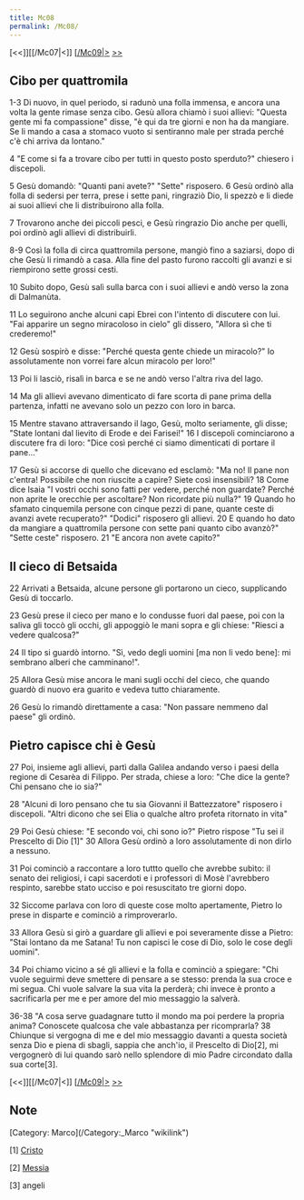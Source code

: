 ```yaml
---
title: Mc08
permalink: /Mc08/
---
```


[<<]][[/Mc07|<]] [[/Mc09|>](/Mc01 "wikilink") [&gt;&gt;](/Lc01 "wikilink")

Cibo per quattromila
--------------------

1-3 Di nuovo, in quel periodo, si radunò una folla immensa, e ancora una volta la gente rimase senza cibo. Gesù allora chiamò i suoi allievi: "Questa gente mi fa compassione" disse, "è qui da tre giorni e non ha da mangiare. Se li mando a casa a stomaco vuoto si sentiranno male per strada perché c'è chi arriva da lontano."

4 "E come si fa a trovare cibo per tutti in questo posto sperduto?" chiesero i discepoli.

5 Gesù domandò: "Quanti pani avete?" "Sette" risposero. 6 Gesù ordinò alla folla di sedersi per terra, prese i sette pani, ringraziò Dio, li spezzò e li diede ai suoi allievi che li distribuirono alla folla.

7 Trovarono anche dei piccoli pesci, e Gesù ringrazio Dio anche per quelli, poi ordinò agli allievi di distribuirli.

8-9 Così la folla di circa quattromila persone, mangiò fino a saziarsi, dopo di che Gesù li rimandò a casa. Alla fine del pasto furono raccolti gli avanzi e si riempirono sette grossi cesti.

10 Subito dopo, Gesù salì sulla barca con i suoi allievi e andò verso la zona di Dalmanùta.

11 Lo seguirono anche alcuni capi Ebrei con l'intento di discutere con lui. "Fai apparire un segno miracoloso in cielo" gli dissero, "Allora sì che ti crederemo!"

12 Gesù sospirò e disse: "Perché questa gente chiede un miracolo?" Io assolutamente non vorrei fare alcun miracolo per loro!"

13 Poi li lasciò, risalì in barca e se ne andò verso l'altra riva del lago.

14 Ma gli allievi avevano dimenticato di fare scorta di pane prima della partenza, infatti ne avevano solo un pezzo con loro in barca.

15 Mentre stavano attraversando il lago, Gesù, molto seriamente, gli disse; "State lontani dal lievito di Erode e dei Farisei!" 16 I discepoli cominciarono a discutere fra di loro: "Dice così perché ci siamo dimenticati di portare il pane..."

17 Gesù si accorse di quello che dicevano ed esclamò: "Ma no! Il pane non c'entra! Possibile che non riuscite a capire? Siete così insensibili? 18 Come dice Isaia "I vostri occhi sono fatti per vedere, perché non guardate? Perché non aprite le orecchie per ascoltare? Non ricordate più nulla?" 19 Quando ho sfamato cinquemila persone con cinque pezzi di pane, quante ceste di avanzi avete recuperato?" "Dodici" risposero gli allievi. 20 E quando ho dato da mangiare a quattromila persone con sette pani quanto cibo avanzò?" "Sette ceste" risposero. 21 "E ancora non avete capito?"

Il cieco di Betsaida
--------------------

22 Arrivati a Betsaida, alcune persone gli portarono un cieco, supplicando Gesù di toccarlo.

23 Gesù prese il cieco per mano e lo condusse fuori dal paese, poi con la saliva gli toccò gli occhi, gli appoggiò le mani sopra e gli chiese: "Riesci a vedere qualcosa?"

24 Il tipo si guardò intorno. "Sì, vedo degli uomini \[ma non li vedo bene\]: mi sembrano alberi che camminano!".

25 Allora Gesù mise ancora le mani sugli occhi del cieco, che quando guardò di nuovo era guarito e vedeva tutto chiaramente.

26 Gesù lo rimandò direttamente a casa: "Non passare nemmeno dal paese" gli ordinò.

Pietro capisce chi è Gesù
-------------------------

27 Poi, insieme agli allievi, partì dalla Galilea andando verso i paesi della regione di Cesarèa di Filippo. Per strada, chiese a loro: "Che dice la gente? Chi pensano che io sia?"

28 "Alcuni di loro pensano che tu sia Giovanni il Battezzatore" risposero i discepoli. "Altri dicono che sei Elia o qualche altro profeta ritornato in vita"

29 Poi Gesù chiese: "E secondo voi, chi sono io?" Pietro rispose "Tu sei il Prescelto di Dio [1]" 30 Allora Gesù ordinò a loro assolutamente di non dirlo a nessuno.

31 Poi cominciò a raccontare a loro tuttto quello che avrebbe subìto: il senato dei religiosi, i capi sacerdoti e i professori di Mosè l'avrebbero respinto, sarebbe stato ucciso e poi resuscitato tre giorni dopo.

32 Siccome parlava con loro di queste cose molto apertamente, Pietro lo prese in disparte e cominciò a rimproverarlo.

33 Allora Gesù si girò a guardare gli allievi e poi severamente disse a Pietro: "Stai lontano da me Satana! Tu non capisci le cose di Dio, solo le cose degli uomini".

34 Poi chiamo vicino a sé gli allievi e la folla e cominciò a spiegare: "Chi vuole seguirmi deve smettere di pensare a se stesso: prenda la sua croce e mi segua. Chi vuole salvare la sua vita la perderà; chi invece è pronto a sacrificarla per me e per amore del mio messaggio la salverà.

36-38 "A cosa serve guadagnare tutto il mondo ma poi perdere la propria anima? Conoscete qualcosa che vale abbastanza per ricomprarla? 38 Chiunque si vergogna di me e del mio messaggio davanti a questa società senza Dio e piena di sbagli, sappia che anch'io, il Prescelto di Dio[2], mi vergognerò di lui quando sarò nello splendore di mio Padre circondato dalla sua corte[3].

[<<]][[/Mc07|<]] [[/Mc09|>](/Mc01 "wikilink") [&gt;&gt;](/Lc01 "wikilink")

Note
----

<references>
</references>
[Category: Marco](/Category:_Marco "wikilink")

[1] [Cristo](/G/Cristo "wikilink")

[2] [Messia](/G/Messia "wikilink")

[3] angeli